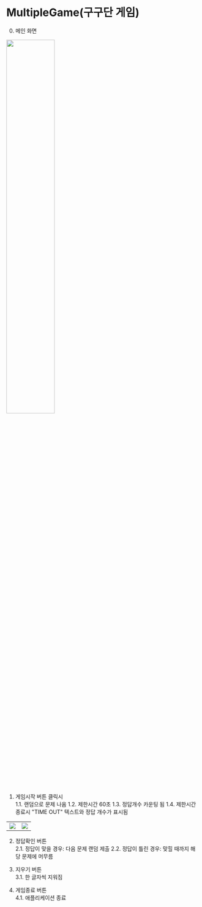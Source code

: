 # MultipleGame(구구단 게임)

0. 메인 화면
<img width="50%" src="https://user-images.githubusercontent.com/55493421/184545553-da29067d-47f9-47e3-8e45-fd1fb1de2c7a.jpg"/>

1. 게임시작 버튼 클릭시<br>
  1.1. 랜덤으로 문제 나옴
  1.2. 제한시간 60초
  1.3. 정답개수 카운팅 됨
  1.4. 제한시간 종료시 "TIME OUT" 텍스트와 정답 개수가 표시됨
  <table>
    <td> <img src="https://user-images.githubusercontent.com/55493421/184545582-1d395aab-e3e5-400f-a613-defaa27083a8.jpg"/> </td>
    <td> <img src="https://user-images.githubusercontent.com/55493421/184545783-e1d6da24-88cc-4ee5-9596-f5ea8973ac10.jpg"/> </td>
  </table>

2. 정답확인 버튼<br>
  2.1. 정답이 맞을 경우: 다음 문제 랜덤 제출
  2.2. 정답이 틀린 경우: 맞힐 때까지 해당 문제에 머무름
  
3. 지우기 버튼<br>
  3.1. 한 글자씩 지워짐

4. 게임종료 버튼<br>
  4.1. 애플리케이션 종료

